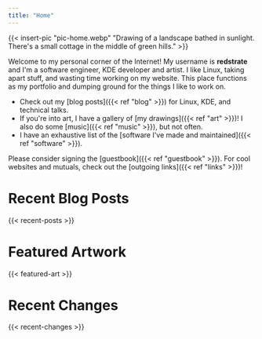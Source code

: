 ```yaml
---
title: "Home"
---
```


{{< insert-pic "pic-home.webp" "Drawing of a landscape bathed in sunlight. There's a small cottage in the middle of green hills." >}}

Welcome to my personal corner of the Internet! My username is **redstrate** and I'm a software engineer, KDE developer and artist. I like Linux, taking apart stuff, and wasting time working on my website. This place functions as my portfolio and dumping ground for the things I like to work on.

* Check out my [blog posts]({{< ref "blog" >}}) for Linux, KDE, and technical talks.
* If you're into art, I have a gallery of [my drawings]({{< ref "art" >}})! I also do some [music]({{< ref "music" >}}), but not often.
* I have an exhaustive list of the [software I've made and maintained]({{< ref "software" >}}).

Please consider signing the [guestbook]({{< ref "guestbook" >}}). For cool websites and mutuals, check out the [outgoing links]({{< ref "links" >}})!

# Recent Blog Posts

{{< recent-posts >}}

# Featured Artwork

{{< featured-art >}}

# Recent Changes

{{< recent-changes >}}
